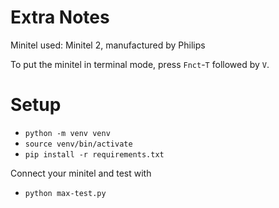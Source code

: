 Extra Notes
===========


Minitel used: Minitel 2, manufactured by Philips

To put the minitel in terminal mode, press `Fnct`-`T` followed by `V`.


# Setup

- `python -m venv venv`
- `source venv/bin/activate`
- `pip install -r requirements.txt`

Connect your minitel and test with

- `python max-test.py`

